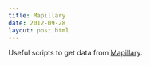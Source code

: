 ```yaml
---
title: Mapillary
date: 2012-09-28
layout: post.html
---
```


Useful scripts to get data from [Mapillary](https://www.mapillary.com/app/).